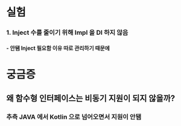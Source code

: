 # 실험 

### 1. Inject 수를 줄이기 위해 Impl 을 DI 하지 않음    
#### - 안됌 Inject 필요함  이유 따로 관리하기 때문에 

# 궁금증
## 왜 함수형 인터페이스는 비동기 지원이 되지 않을까? 
### 추측 JAVA 에서 Kotlin 으로 넘어오면서 지원이 안됌 


